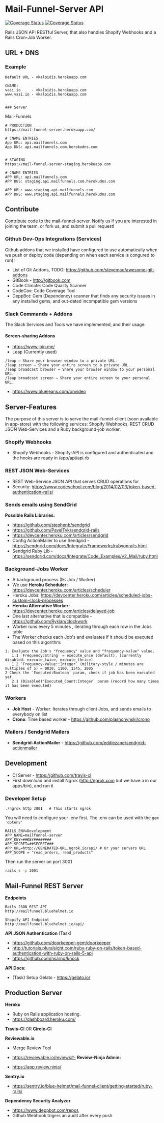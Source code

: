 # Mail-Funnel-Server API
[![Coverage Status](https://circleci.com/gh/vaskaloidis/mail-funnel-server-api.svg?style=shield&circle-token=:circle-token)](https://circleci.com/gh/vaskaloidis/mail-funnel-server-api.svg?style=shield&circle-token=:circle-token) [![Coverage Status](https://coveralls.io/repos/github/vaskaloidis/mail-funnel-server-api/badge.svg?branch=master)](https://coveralls.io/github/vaskaloidis/mail-funnel-server-api?branch=master)


Rails JSON API RESTful Server, that also handles Shopify Webhooks and a Rails Cron-Job Worker.

## URL + DNS  


### Example  

```
Default URL - vkaloidis.herokuapp.com

CNAME:
vasi.io     - vkaloidis.herokuapp.com
www.vasi.io - vkaloidis.herokuapp.com


### Server

```

Mail-Funnels

```
# PRODUCTION
https://mail-funnel-server.herokuapp.com/

# CNAME ENTRIES
App URL: api.mailfunnels.com
App DNS: api.mailfunnels.com.herokudns.com


# STAGING
https://mail-funnel-server-staging.herokuapp.com

# CNAME ENTRIES
APP URL: api.mailfunnels.com
APP DNS: staging.api.mailfunnels.com.herokudns.com

APP URL: www.staging.api.mailfunnels.com
APP DNS: www.staging.api.mailfunnels.herokudns.com

```


## Contribute
Contribute code to the mail-funnel-server. Notify us if you are interested in joining the team, or fork us, and submit a pull request!

### Github Dev-Ops Integrations (Services)

Github addons that we installed have configured to use automatically when we push or deploy code (depending on when each service is congured to run)! 

- List of Git Addons, TODO: https://github.com/stevemao/awesome-git-addons 
- GitBook - http://gitbook.com
- Code Climate: Code Quality Scanner
- CodeCov: Code Coverage Tool
- DeppBot: Gem (Dependency) scanner that finds any security issues in any installed gems, and out-dated incompatible gem versions

### Slack Commands + Addons
The Slack Services and Tools we have implemented, and their usage.
#### Screen-sharing Addons  
- https://www.join.me/
- Leap (Currently used)
 
```
/leap — Share your browser window to a private URL.
/leap screen — Share your entire screen to a private URL.
/leap broadcast browser — Share your browser window to your personal URL.
/leap broadcast screen — Share your entire screen to your personal URL.
```  
- https://www.bluejeans.com/onvideo 

## Server-Features
The purpose of this server is to serve the mail-funnel-client (soon available in app-store) with the following services: Shopify Webhooks, REST CRUD JSON Web-Services and a Ruby background-job worker.

### Shopify Webhooks
- Shopify Webhooks - Shopify-API is configured and authenticated and the hooks are ready in /app/api/api.rb

### REST JSON Web-Services
- REST Web-Service JSON API that serves CRUD operations for 
- Security: https://www.codeschool.com/blog/2014/02/03/token-based-authentication-rails/

### Sends emails using SendGrid
**Possible Rails Libraries:**  
- https://github.com/stephenb/sendgrid  
- https://github.com/PavelTyk/sendgrid-rails  
- https://devcenter.heroku.com/articles/sendgrid  
- Config ActionMailer to use Sendgrid - https://sendgrid.com/docs/Integrate/Frameworks/rubyonrails.html  
- Sendgrid Ruby Lib - https://sendgrid.com/docs/Integrate/Code_Examples/v2_Mail/ruby.html

### Background-Jobs Worker
- A background process (IE: Job / Worker)
- We use **Heroku Scheduler:** https://devcenter.heroku.com/articles/scheduler
- Heroku Jobs: https://devcenter.heroku.com/articles/scheduled-jobs-custom-clock-processes
- **Heroku Alternative Worker:** https://devcenter.heroku.com/articles/delayed-job
- One last alternative that is compatible - https://github.com/Rykian/clockwork
- Worker runs every 5 minutes , iterating through each row in the Jobs table
- The Worker checks each Job's and evaluates if it should be executed based on this algorithm:

```
1. Evaluate the Job's "frequency" value and "frequency-value" value. 
   1.1 `Frequency:String` = execute_once (default), (currently disabled: execute_twice, execute_thrice)
   1.2 `Frequency-Value::Integer` (military-style / minutes are multiples of 5) = 0030, 1100, 1345, 2005
2 Check the `Executed:Boolean` param, check if job has been executed yet 
   2.1 (Disabled)'Executed_Count:Integer` param (record how many times it has been executed) 
```


### Workers
- **Job Host** - Worker: Iterates through client Jobs, and sends emails to everybody on list
- **Crono**: Time based worker - https://github.com/plashchynski/crono

### Mailers / Sendgrid Mailers
- **Sendgrid-ActionMailer** - https://github.com/eddiezane/sendgrid-actionmailer

## Development
- CI Server - https://github.com/travis-ci
- First download and install Ngrok (http://ngrok.com but we have a
in our apps/bin), and run it

### Developer Setup

```
./ngrok http 3001   # This starts ngrok
```
You will need to configure your .env first. The .env can be used with the `gem 'dotenv'`

```env
RAILS_ENV=Development
APP_NAME=mailfunnel-server
APP_KEY=##KEY########
APP_SECRET=##SECRET###
APP_URL=http://GENERATED-URL.ngrok.io/api/ # Or your servers URL
APP_SCOPE = "read_orders, read_products"
```

Then run the server on port 3001

```bash
rails s -p 3001
```


## Mail-Funnel REST Server


**Endpoints**

```
Rails JSON REST API
http://mailfunnel.bluehelmet.io

Shopify API Endpoint
http://mailfunnel.bluehelmet.io/api/
```

**API JSON Authentication** (Task)
	
- https://github.com/doorkeeper-gem/doorkeeper
- http://tutorials.pluralsight.com/ruby-ruby-on-rails/token-based-authentication-with-ruby-on-rails-5-api
- https://github.com/nsarno/knock


**API Docs:** 

- (Task) Setup Gelato - https://gelato.io/

## Production Server

**Heroku**

- Ruby on Rails application hosting.
- https://dashboard.heroku.com/

**Travis-CI** OR **Circle-CI**

**Reviewable.io**

- Merge Review Tool
- https://reviewable.io/reviews#-
**Review-Ninja Admin:** 

- https://app.review.ninja/

**Sentry.io**

- https://sentry.io/blue-helmet/mail-funnel-client/getting-started/ruby-rails/

**Dependency Security Analyzer** 

- https://www.deppbot.com/repos
- Github Webhook trigers an audit after every push
